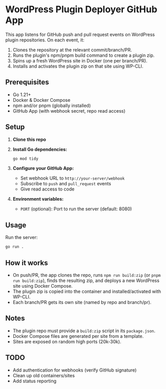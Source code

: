 # WordPress Plugin Deployer GitHub App

This app listens for GitHub push and pull request events on WordPress plugin repositories. On each event, it:

1. Clones the repository at the relevant commit/branch/PR.
2. Runs the plugin's npm/pnpm build command to create a plugin zip.
3. Spins up a fresh WordPress site in Docker (one per branch/PR).
4. Installs and activates the plugin zip on that site using WP-CLI.

## Prerequisites
- Go 1.21+
- Docker & Docker Compose
- npm and/or pnpm (globally installed)
- GitHub App (with webhook secret, repo read access)

## Setup
1. **Clone this repo**
2. **Install Go dependencies:**
   ```sh
   go mod tidy
   ```
3. **Configure your GitHub App:**
   - Set webhook URL to `http://your-server/webhook`
   - Subscribe to `push` and `pull_request` events
   - Give read access to code

4. **Environment variables:**
   - `PORT` (optional): Port to run the server (default: 8080)

## Usage
Run the server:
```sh
go run .
```

## How it works
- On push/PR, the app clones the repo, runs `npm run build:zip` (or `pnpm run build:zip`), finds the resulting zip, and deploys a new WordPress site using Docker Compose.
- The plugin zip is copied into the container and installed/activated with WP-CLI.
- Each branch/PR gets its own site (named by repo and branch/pr).

## Notes
- The plugin repo must provide a `build:zip` script in its `package.json`.
- Docker Compose files are generated per site from a template.
- Sites are exposed on random high ports (20k-30k).

## TODO
- Add authentication for webhooks (verify GitHub signature)
- Clean up old containers/sites
- Add status reporting 